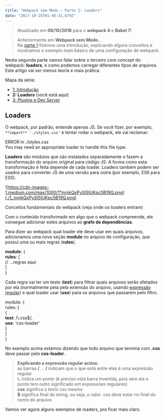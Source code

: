 ```yaml
---
title: "Webpack sem Medo — Parte 2: Loaders"
date: "2017-10-25T01:48:31.679Z"
---
```

> Atualizado em **06/10/2018** para o **webpack 4** e **Babel 7**!

> Anteriormente em **Webpack sem Medo**…  
> Na [parte 1](./webpack-sem-medo-introducao-af889eb659e7) fizemos uma introdução, explicando alguns conceitos e mostramos o exemplo mais básico de uma configuração de webpack.

Nesta segunda parte vamos falar sobre o terceiro _core concept_ do webpack: **loaders**, e como podemos carregar diferentes tipos de arquivos. Este artigo vai ser menos teoria e mais prática.

Mapa da série:

*   [1: Introdução](./webpack-sem-medo-introducao-af889eb659e7)
*   **2: Loaders** (você está aqui)
*   [3: Plugins e Dev Server](./webpack-sem-medo-parte-3-plugins-e-dev-server-86b6e003657c)

## Loaders

O webpack, por padrão, entende apenas JS. Se você fizer, por exemplo, `**import** './styles.css'` e tentar rodar o webpack, ele vai reclamar:

ERROR in ./styles.css  
You may need an appropriate loader to handle this file type.

**Loaders** são módulos que são instalados separadamente e fazem a transformação do arquivo original para código JS. A forma como esta transformação é feita depende de cada loader. Loaders também podem ser usados para converter JS de uma versão para outra (por exemplo, ES6 para ES5).

![https://cdn-images-1.medium.com/max/1000/1*jnnjkQxPySI5IUKpc5B19Q.png](./1_jnnjkQxPySI5IUKpc5B19Q.png)

Conceitos fundamentais do webpack (veja onde os loaders entram)

Com o conteúdo transformado em algo que o webpack compreende, ele consegue adicionar estes arquivos ao **grafo de dependências**.

Para dizer ao webpack qual loader ele deve usar em quais arquivos, adicionamos uma nova seção **module** no arquivo de configuração, que possui uma ou mais regras (**rules**).

**module**: {  
  **rules**: \[  
    // ...regras aqui  
  \]  
}

Cada regra vai ter um teste (**test**) para filtrar quais arquivos serão afetados por ela (normalmente pela pela extensão do arquivo, usando [expressão regular](https://developer.mozilla.org/pt-BR/docs/Web/JavaScript/Guide/Regular_Expressions)) e qual loader usar (**use**) para os arquivos que passarem pelo filtro.

module: {  
  rules: \[  
    {      
      **test**: /\\.css$/,  
      **use**: 'css-loader'  
    }  
  \]  
}

No exemplo acima estamos dizendo que todo arquivo que termina com **.css** deve passar pelo **css-loader**.

> **Explicando a expressão regular acima:**  
> as barras **/** … **/** indicam que o que está entre elas é uma expressão regular  
> **\\.** indica um ponto (é preciso esta barra invertida, pois sem ela o ponto tem outro significado em expressões regulares)  
> **css** significa o texto css mesmo  
> **$** significa final da string, ou seja, o valor .css deve estar no final do nome do arquivo

Vamos ver agora alguns exemplos de loaders, pra ficar mais claro.